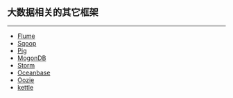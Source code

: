 ## 大数据相关的其它框架
----


* [Flume]()
* [Sqoop]()
* [Pig]()
* [MogonDB](MogonDB.md)
* [Storm](Storm.md)
* [Oceanbase](https://github.com/alibaba/oceanbase/tree/master/oceanbase_0.4)
* [Oozie]()
* [kettle]()